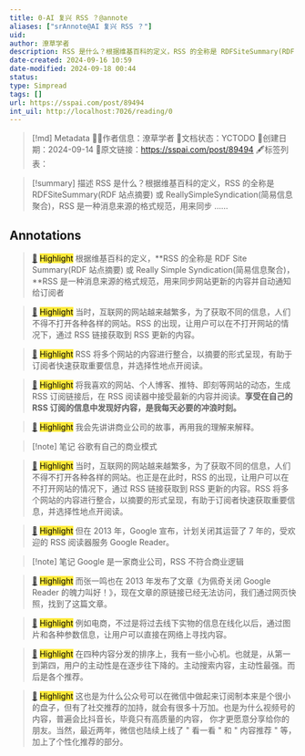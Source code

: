 ```yaml
---
title: 0-AI 复兴 RSS ？@annote
aliases: ["srAnnote@AI 复兴 RSS ？"]
uid: 
author: 潦草学者
description: RSS 是什么？根据维基百科的定义，RSS 的全称是 RDFSiteSummary(RDF 站点摘要) 或 ReallySimpleSyndication(简易信息聚合)，RSS 是一种消息来源的格式规范，用来同步 ......
date-created: 2024-09-16 10:59
date-modified: 2024-09-18 00:44
status: 
type: Simpread
tags: []
url: https://sspai.com/post/89494
int_uil: http://localhost:7026/reading/0
---
```


> [!md] Metadata
> 🙇‍♂作者信息：潦草学者
> 🌱文档状态：YCTODO
> 📅创建日期：2024-09-14
> 🔗原文链接：https://sspai.com/post/89494
> 🖋标签列表：

> [!summary] 描述
> RSS 是什么？根据维基百科的定义，RSS 的全称是 RDFSiteSummary(RDF 站点摘要) 或 ReallySimpleSyndication(简易信息聚合)，RSS 是一种消息来源的格式规范，用来同步 ……

## Annotations

> [📌](<http://localhost:7026/reading/0#id=1726411284862>) <mark style="background-color: #ffeb3b">Highlight</mark>
> 根据维基百科的定义，**RSS 的全称是 RDF Site Summary(RDF 站点摘要) 或 Really Simple Syndication(简易信息聚合)，**RSS 是一种消息来源的格式规范，用来同步网站更新的内容并自动通知给订阅者

> [📌](<http://localhost:7026/reading/0#id=1726414595191>) <mark style="background-color: #ffeb3b">Highlight</mark>
> 当时，互联网的网站越来越繁多，为了获取不同的信息，人们不得不打开各种各样的网站。RSS 的出现，让用户可以在不打开网站的情况下，通过 RSS 链接获取到 RSS 更新的内容。

> [📌](<http://localhost:7026/reading/0#id=1726409434706>) <mark style="background-color: #ffeb3b">Highlight</mark>
> RSS 将多个网站的内容进行整合，以摘要的形式呈现，有助于订阅者快速获取重要信息，并选择性地点开阅读。

> [📌](<http://localhost:7026/reading/0#id=1726583302702>) <mark style="background-color: #ffeb3b">Highlight</mark>
> 将我喜欢的网站、个人博客、推特、即刻等网站的动态，生成 RSS 订阅链接后，在 RSS 阅读器中接受最新的内容并阅读。**享受在自己的 RSS 订阅的信息中发现好内容，是我每天必要的冲浪时刻。**

> [📌](<http://localhost:7026/reading/0#id=1726591075826>) <mark style="background-color: #ffeb3b">Highlight</mark>
> 我会先讲讲商业公司的故事，再用我的理解来解释。

> [!note] 笔记
> 谷歌有自己的商业模式

> [📌](<http://localhost:7026/reading/0#id=1726591184747>) <mark style="background-color: #ffeb3b">Highlight</mark>
> 当时，互联网的网站越来越繁多，为了获取不同的信息，人们不得不打开各种各样的网站。也正是在此时，RSS 的出现，让用户可以在不打开网站的情况下，通过 RSS 链接获取到 RSS 更新的内容。RSS 将多个网站的内容进行整合，以摘要的形式呈现，有助于订阅者快速获取重要信息，并选择性地点开阅读。

> [📌](<http://localhost:7026/reading/0#id=1726411743333>) <mark style="background-color: #ffeb3b">Highlight</mark>
> 但在 2013 年，Google 宣布，计划关闭其运营了 7 年的，受欢迎的 RSS 阅读器服务 Google Reader。

> [!note] 笔记
> Google 是一家商业公司，RSS 不符合商业逻辑

> [📌](<http://localhost:7026/reading/0#id=1726408671162>) <mark style="background-color: #ffeb3b">Highlight</mark>
> 而张一鸣也在 2013 年发布了文章《为佩奇关闭 Google Reader 的魄力叫好！》，现在文章的原链接已经无法访问，我们通过网页快照，找到了这篇文章。

> [📌](<http://localhost:7026/reading/0#id=1726408703337>) <mark style="background-color: #ffeb3b">Highlight</mark>
> 例如电商，不过是将过去线下实物的信息在线化以后，通过图片和各种参数信息，让用户可以直接在网络上寻找内容。

> [📌](<http://localhost:7026/reading/0#id=1726408714793>) <mark style="background-color: #ffeb3b">Highlight</mark>
> 在四种内容分发的排序上，我有一些小心机。也就是，从第一到第四，用户的主动性是在逐步往下降的。主动搜索内容，主动性最强。而后是各个推荐。

> [📌](<http://localhost:7026/reading/0#id=1726409205048>) <mark style="background-color: #ffeb3b">Highlight</mark>
> 这也是为什么公众号可以在微信中做起来订阅制本来是个很小的盘子，但有了社交推荐的加持，就会有很多十万加。也是为什么视频号的内容，普遍会比抖音长，毕竟只有高质量的内容， 你才更愿意分享给你的朋友。当然，最近两年，微信也陆续上线了 " 看一看 " 和 " 内容推荐 " 等，加上了个性化推荐的部分。
